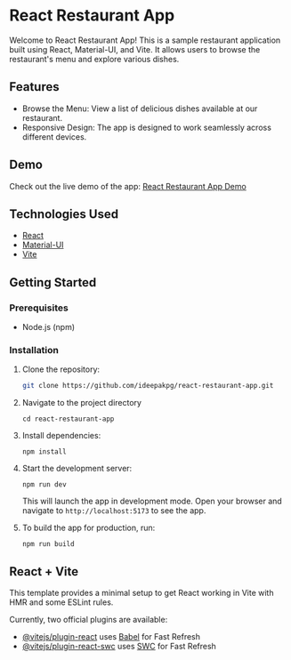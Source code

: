 # React Restaurant App

Welcome to React Restaurant App! This is a sample restaurant application built using React, Material-UI, and Vite. It allows users to browse the restaurant's menu and explore various dishes.

## Features

- Browse the Menu: View a list of delicious dishes available at our restaurant.
- Responsive Design: The app is designed to work seamlessly across different devices.

## Demo

Check out the live demo of the app: [React Restaurant App Demo](https://ideepakpg.github.io/react-restaurant-app/)

## Technologies Used

- [React](https://reactjs.org/)
- [Material-UI](https://mui.com/)
- [Vite](https://vitejs.dev/)

## Getting Started

### Prerequisites

- Node.js (npm)

### Installation

1. Clone the repository:

   ```sh
   git clone https://github.com/ideepakpg/react-restaurant-app.git
   ```
2. Navigate to the project directory
   ```
   cd react-restaurant-app
   ```
3. Install dependencies:
   ```
   npm install
   ```
 4. Start the development server:
    ```
    npm run dev
    ```
    This will launch the app in development mode. Open your browser and navigate to `http://localhost:5173` to see the app.
    
6. To build the app for production, run:
   ```
   npm run build

   ```





## React + Vite

This template provides a minimal setup to get React working in Vite with HMR and some ESLint rules.

Currently, two official plugins are available:

- [@vitejs/plugin-react](https://github.com/vitejs/vite-plugin-react/blob/main/packages/plugin-react/README.md) uses [Babel](https://babeljs.io/) for Fast Refresh
- [@vitejs/plugin-react-swc](https://github.com/vitejs/vite-plugin-react-swc) uses [SWC](https://swc.rs/) for Fast Refresh
